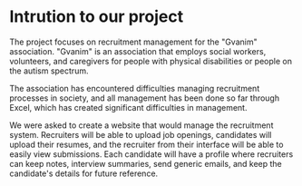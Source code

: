 # Intrution to our project
The project focuses on recruitment management for the "Gvanim" association. "Gvanim" is an association that employs social workers, volunteers, and caregivers for people with physical disabilities or people on the autism spectrum.

The association has encountered difficulties managing recruitment processes in society, and all management has been done so far through Excel, which has created significant difficulties in management.

We were asked to create a website that would manage the recruitment system. Recruiters will be able to upload job openings, candidates will upload their resumes, and the recruiter from their interface will be able to easily view submissions. Each candidate will have a profile where recruiters can keep notes, interview summaries, send generic emails, and keep the candidate's details for future reference.  
